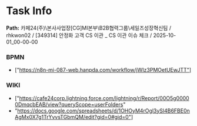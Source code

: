 # Task Info

**Path:** 카페24(주)\본사사업장\[CG]MI본부\B2B협력그룹\세일즈성장혁신팀 / rhkwon02 / [349314] 안정화 고객 CS 이관 _ CS 이관 이슈 체크 / 2025-10-01_00-00-00

### BPMN
- ["https://n8n-mi-087-web.hanpda.com/workflow/jWIz3PMOetUEwJTT"]

### WIKI
- ["https://cafe24corp.lightning.force.com/lightning/r/Report/00O5g00000DmqcbEAB/view?queryScope=userFolders"
- "https://docs.google.com/spreadsheets/d/1OHOyM4rOgl3ySl4B6FBE0nAgMx0X7g1TrYvvsTGbmQM/edit?gid=0#gid=0"]

